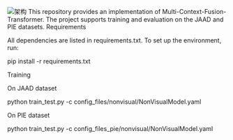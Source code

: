 
![架构](https://github.com/user-attachments/assets/5ab392fa-2546-473e-adac-270f22160717)
This repository provides an implementation of Multi-Context-Fusion-Transformer. The project supports training and evaluation on the JAAD and PIE datasets.
Requirements

All dependencies are listed in requirements.txt. To set up the environment, run:

pip install -r requirements.txt

Training

On JAAD dataset

python train_test.py -c config_files/nonvisual/NonVisualModel.yaml


On PIE dataset

python train_test.py -c config_files_pie/nonvisual/NonVisualModel.yaml
